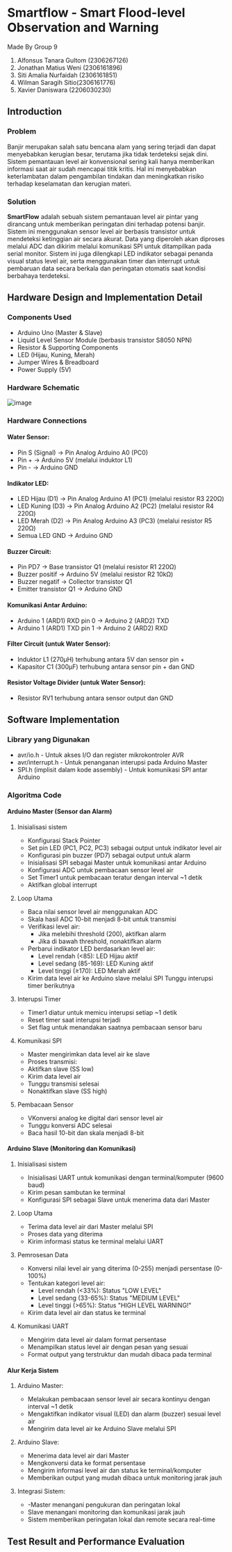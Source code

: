 # Smartflow - Smart Flood-level Observation and Warning 

Made By Group 9

1. Alfonsus Tanara Gultom (2306267126)
2. Jonathan Matius Weni (2306161896)
3. Siti Amalia Nurfaidah (2306161851)
4. Wilman Saragih Sitio(2306161776)
5. Xavier Daniswara (2206030230)



## Introduction

### Problem

Banjir merupakan salah satu bencana alam yang sering terjadi dan dapat menyebabkan kerugian besar, terutama jika tidak terdeteksi sejak dini. Sistem pemantauan level air konvensional sering kali hanya memberikan informasi saat air sudah mencapai titik kritis. Hal ini menyebabkan keterlambatan dalam pengambilan tindakan dan meningkatkan risiko terhadap keselamatan dan kerugian materi.

### Solution

**SmartFlow** adalah sebuah sistem pemantauan level air pintar yang dirancang untuk memberikan peringatan dini terhadap potensi banjir. Sistem ini menggunakan sensor level air berbasis transistor untuk mendeteksi ketinggian air secara akurat. Data yang diperoleh akan diproses melalui ADC dan dikirim melalui komunikasi SPI untuk ditampilkan pada serial monitor. Sistem ini juga dilengkapi LED indikator sebagai penanda visual status level air, serta menggunakan timer dan interrupt untuk pembaruan data secara berkala dan peringatan otomatis saat kondisi berbahaya terdeteksi.



## Hardware Design and Implementation Detail

### Components Used

- Arduino Uno (Master & Slave)
- Liquid Level Sensor Module (berbasis transistor S8050 NPN)
- Resistor & Supporting Components
- LED (Hijau, Kuning, Merah)
- Jumper Wires & Breadboard
- Power Supply (5V)

### Hardware Schematic 
![image](https://hackmd.io/_uploads/H1-vZFNbxe.png)

### Hardware Connections
#### Water Sensor:

- Pin S (Signal) → Pin Analog Arduino A0 (PC0)
- Pin + → Arduino 5V (melalui induktor L1)
- Pin - → Arduino GND

#### Indikator LED:
- LED Hijau (D1) → Pin Analog Arduino A1 (PC1) (melalui resistor R3 220Ω)
- LED Kuning (D3) → Pin Analog Arduino A2 (PC2) (melalui resistor R4 220Ω)
- LED Merah (D2) → Pin Analog Arduino A3 (PC3) (melalui resistor R5 220Ω)
- Semua LED GND → Arduino GND

#### Buzzer Circuit:
- Pin PD7 → Base transistor Q1 (melalui resistor R1 220Ω)
- Buzzer positif → Arduino 5V (melalui resistor R2 10kΩ)
- Buzzer negatif → Collector transistor Q1
- Emitter transistor Q1 → Arduino GND

#### Komunikasi Antar Arduino:
- Arduino 1 (ARD1) RXD pin 0 → Arduino 2 (ARD2) TXD
- Arduino 1 (ARD1) TXD pin 1 → Arduino 2 (ARD2) RXD

#### Filter Circuit (untuk Water Sensor):
- Induktor L1 (270μH) terhubung antara 5V dan sensor pin +
- Kapasitor C1 (300μF) terhubung antara sensor pin + dan GND

#### Resistor Voltage Divider (untuk Water Sensor):
- Resistor RV1 terhubung antara sensor output dan GND





## Software Implementation

### Library yang Digunakan 

- avr/io.h - Untuk akses I/O dan register mikrokontroler AVR
- avr/interrupt.h - Untuk penanganan interupsi pada Arduino Master
- SPI.h (implisit dalam kode assembly) - Untuk komunikasi SPI antar Arduino

### Algoritma Code 

#### Arduino Master (Sensor dan Alarm)
1. Inisialisasi sistem
    - Konfigurasi Stack Pointer
    - Set pin LED (PC1, PC2, PC3) sebagai output untuk indikator level air
    - Konfigurasi pin buzzer (PD7) sebagai output untuk alarm
    - Inisialisasi SPI sebagai Master untuk komunikasi antar Arduino
    - Konfigurasi ADC untuk pembacaan sensor level air
    - Set Timer1 untuk pembacaan teratur dengan interval ~1 detik
    - Aktifkan global interrupt

2. Loop Utama

    - Baca nilai sensor level air menggunakan ADC
    - Skala hasil ADC 10-bit menjadi 8-bit untuk transmisi
    - Verifikasi level air:
        - Jika melebihi threshold (200), aktifkan alarm
        - Jika di bawah threshold, nonaktifkan alarm
    - Perbarui indikator LED berdasarkan level air:
        - Level rendah (<85): LED Hijau aktif
        - Level sedang (85-169): LED Kuning aktif
        - Level tinggi (≥170): LED Merah aktif
    - Kirim data level air ke Arduino slave melalui SPI
    Tunggu interupsi timer berikutnya

3. Interupsi Timer
    - Timer1 diatur untuk memicu interupsi setiap ~1 detik
    - Reset timer saat interupsi terjadi
    - Set flag untuk menandakan saatnya pembacaan sensor baru

4. Komunikasi SPI
    - Master mengirimkan data level air ke slave
    - Proses transmisi:
    - Aktifkan slave (SS low)
    - Kirim data level air
    - Tunggu transmisi selesai
    - Nonaktifkan slave (SS high)

5. Pembacaan Sensor
    - VKonversi analog ke digital dari sensor level air
    - Tunggu konversi ADC selesai
    - Baca hasil 10-bit dan skala menjadi 8-bit

#### Arduino Slave (Monitoring dan Komunikasi)
1. Inisialisasi sistem
    - Inisialisasi UART untuk komunikasi dengan terminal/komputer (9600 baud)
    - Kirim pesan sambutan ke terminal
    - Konfigurasi SPI sebagai Slave untuk menerima data dari Master

2. Loop Utama
    - Terima data level air dari Master melalui SPI
    - Proses data yang diterima
    - Kirim informasi status ke terminal melalui UART

3. Pemrosesan Data

    - Konversi nilai level air yang diterima (0-255) menjadi persentase (0-100%)
    - Tentukan kategori level air:
        - Level rendah (<33%): Status "LOW LEVEL"
        - Level sedang (33-65%): Status "MEDIUM LEVEL"
        - Level tinggi (>65%): Status "HIGH LEVEL WARNING!"
    - Kirim data level air dan status ke terminal

4. Komunikasi UART
    - Mengirim data level air dalam format persentase
    - Menampilkan status level air dengan pesan yang sesuai
    - Format output yang terstruktur dan mudah dibaca pada terminal

#### Alur Kerja Sistem

1. Arduino Master:
    - Melakukan pembacaan sensor level air secara kontinyu dengan interval ~1 detik
    - Mengaktifkan indikator visual (LED) dan alarm (buzzer) sesuai level air
    - Mengirim data level air ke Arduino Slave melalui SPI

2. Arduino Slave:
    - Menerima data level air dari Master
    - Mengkonversi data ke format persentase
    - Mengirim informasi level air dan status ke terminal/komputer
    - Memberikan output yang mudah dibaca untuk monitoring jarak jauh

3. Integrasi Sistem:
    - -Master menangani pengukuran dan peringatan lokal
    - Slave menangani monitoring dan komunikasi jarak jauh
    - Sistem memberikan peringatan lokal dan remote secara real-time

## Test Result and Performance Evaluation
